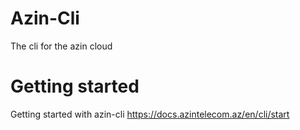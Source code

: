 # Azin-Cli
The cli for the azin cloud

# Getting started

Getting started with azin-cli https://docs.azintelecom.az/en/cli/start
